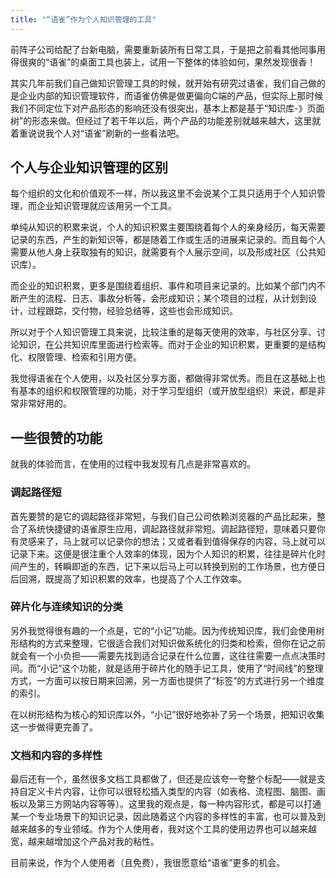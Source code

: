 ```yaml
---
title: "“语雀”作为个人知识管理的工具"
---
```


前阵子公司给配了台新电脑，需要重新装所有日常工具，于是把之前看其他同事用得很爽的“语雀”的桌面工具也装上，试用一下整体的体验如何，果然发现很香！

其实几年前我们自己做知识管理工具的时候，就开始有研究过语雀，我们自己做的是企业内部的知识管理软件，而语雀仿佛是做更偏向C端的产品，但实际上那时候我们不同定位下对产品形态的影响还没有很突出，基本上都是基于“知识库-》页面树”的形态来做。但经过了若干年以后，两个产品的功能差别就越来越大，这里就着重说说我个人对“语雀”刷新的一些看法吧。

## 个人与企业知识管理的区别

每个组织的文化和价值观不一样，所以我这里不会说某个工具只适用于个人知识管理，而企业知识管理就应该用另一个工具。

单纯从知识的积累来说，个人的知识积累主要围绕着每个人的亲身经历，每天需要记录的东西，产生的新知识等，都是随着工作或生活的进展来记录的。而且每个人需要从他人身上获取独有的知识，就需要有个人展示空间，以及形成社区（公共知识库）。

而企业的知识积累，更多是围绕着组织、事件和项目来记录的。比如某个部门内不断产生的流程、日志、事故分析等，会形成知识；某个项目的过程，从计划到设计，过程跟踪，交付物，经验总结等，这些也会形成知识。

所以对于个人知识管理工具来说，比较注重的是每天使用的效率，与社区分享、讨论知识，在公共知识库里面进行检索等。而对于企业的知识积累，更重要的是结构化、权限管理、检索和引用方便。

我觉得语雀在个人使用，以及社区分享方面，都做得非常优秀。而且在这基础上也有基本的组织和权限管理的功能，对于学习型组织（或开放型组织）来说，都是非常非常好用的。

## 一些很赞的功能

就我的体验而言，在使用的过程中我发现有几点是非常喜欢的。


### 调起路径短

首先要赞的是它的调起路径非常短，与我们自己公司依赖浏览器的产品比起来，整合了系统快捷键的语雀原生应用，调起路径就非常短。调起路径短，意味着只要你有灵感来了，马上就可以记录你的想法；又或者看到值得保存的内容，马上就可以记录下来。这便是很注重个人效率的体现，因为个人知识的积累，往往是碎片化时间产生的，转瞬即逝的东西，记下来以后马上可以转换到别的工作场景，也方便日后回溯，既提高了知识积累的效率，也提高了个人工作效率。

### 碎片化与连续知识的分类

另外我觉得很有趣的一个点是，它的“小记”功能。因为传统知识库，我们会使用树形结构的方式来整理，它很适合我们对知识做系统化的归类和检索，但你在记之前就会有一个小负担——需要先找到适合记录在什么位置，这往往需要一点点决策时间。而“小记”这个功能，就是适用于碎片化的随手记工具，使用了“时间线”的整理方式，一方面可以按日期来回溯，另一方面也提供了“标签”的方式进行另一个维度的索引。

在以树形结构为核心的知识库以外，“小记”很好地弥补了另一个场景，把知识收集这一步做得更完善了。


### 文档和内容的多样性

最后还有一个，虽然很多文档工具都做了，但还是应该夸一夸整个标配——就是支持自定义卡片内容，让你可以很轻松插入类型的内容（如表格、流程图、脑图、画板以及第三方网站内容等等）。这里我的观点是，每一种内容形式，都是可以打通某一个专业场景下的知识记录，因此随着这个内容的多样性的丰富，也可以普及到越来越多的专业领域。作为个人使用者，我对这个工具的使用边界也可以越来越宽，越来越增加这个产品对我的粘性。


目前来说，作为个人使用者（且免费），我很愿意给“语雀”更多的机会。